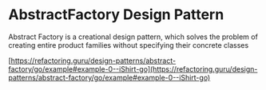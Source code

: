# AbstractFactory Design Pattern
Abstract Factory is a creational design pattern, which solves the problem of creating entire product families without specifying their concrete classes

[https://refactoring.guru/design-patterns/abstract-factory/go/example#example-0--iShirt-go](https://refactoring.guru/design-patterns/abstract-factory/go/example#example-0--iShirt-go)
